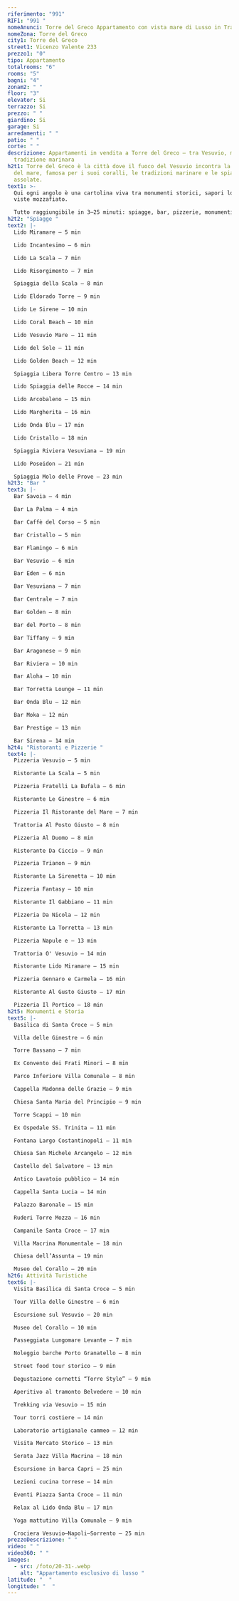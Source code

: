 ```yaml
---
riferimento: "991"
RIF1: "991 "
nomeAnunci: Torre del Greco Appartamento con vista mare di Lusso in Trattativa
nomeZona: Torre del Greco
city1: Torre del Greco
street1: Vicenzo Valente 233
prezzo1: "0"
tipo: Appartamento
totalrooms: "6"
rooms: "5"
bagni: "4"
zonam2: " "
floor: "3"
elevator: Si
terrazzo: Si
prezzo: " "
giardino: Si
garage: Si
arredamenti: " "
patio: " "
corte: " "
descrizione: Appartamenti in vendita a Torre del Greco – tra Vesuvio, mare e
  tradizione marinara
h2t1: Torre del Greco è la città dove il fuoco del Vesuvio incontra la brezza
  del mare, famosa per i suoi coralli, le tradizioni marinare e le spiagge
  assolate.
text1: >-
  Qui ogni angolo è una cartolina viva tra monumenti storici, sapori locali e
  viste mozzafiato.

  Tutto raggiungibile in 3–25 minuti: spiagge, bar, pizzerie, monumenti e attività per ogni gusto.
h2t2: "Spiagge "
text2: |-
  Lido Miramare – 5 min

  Lido Incantesimo – 6 min

  Lido La Scala – 7 min

  Lido Risorgimento – 7 min

  Spiaggia della Scala – 8 min

  Lido Eldorado Torre – 9 min

  Lido Le Sirene – 10 min

  Lido Coral Beach – 10 min

  Lido Vesuvio Mare – 11 min

  Lido del Sole – 11 min

  Lido Golden Beach – 12 min

  Spiaggia Libera Torre Centro – 13 min

  Lido Spiaggia delle Rocce – 14 min

  Lido Arcobaleno – 15 min

  Lido Margherita – 16 min

  Lido Onda Blu – 17 min

  Lido Cristallo – 18 min

  Spiaggia Riviera Vesuviana – 19 min

  Lido Poseidon – 21 min

  Spiaggia Molo delle Prove – 23 min
h2t3: "Bar "
text3: |-
  Bar Savoia – 4 min

  Bar La Palma – 4 min

  Bar Caffè del Corso – 5 min

  Bar Cristallo – 5 min

  Bar Flamingo – 6 min

  Bar Vesuvio – 6 min

  Bar Eden – 6 min

  Bar Vesuviana – 7 min

  Bar Centrale – 7 min

  Bar Golden – 8 min

  Bar del Porto – 8 min

  Bar Tiffany – 9 min

  Bar Aragonese – 9 min

  Bar Riviera – 10 min

  Bar Aloha – 10 min

  Bar Torretta Lounge – 11 min

  Bar Onda Blu – 12 min

  Bar Moka – 12 min

  Bar Prestige – 13 min

  Bar Sirena – 14 min
h2t4: "Ristoranti e Pizzerie "
text4: |-
  Pizzeria Vesuvio – 5 min

  Ristorante La Scala – 5 min

  Pizzeria Fratelli La Bufala – 6 min

  Ristorante Le Ginestre – 6 min

  Pizzeria Il Ristorante del Mare – 7 min

  Trattoria Al Posto Giusto – 8 min

  Pizzeria Al Duomo – 8 min

  Ristorante Da Ciccio – 9 min

  Pizzeria Trianon – 9 min

  Ristorante La Sirenetta – 10 min

  Pizzeria Fantasy – 10 min

  Ristorante Il Gabbiano – 11 min

  Pizzeria Da Nicola – 12 min

  Ristorante La Torretta – 13 min

  Pizzeria Napule e – 13 min

  Trattoria O' Vesuvio – 14 min

  Ristorante Lido Miramare – 15 min

  Pizzeria Gennaro e Carmela – 16 min

  Ristorante Al Gusto Giusto – 17 min

  Pizzeria Il Portico – 18 min
h2t5: Monumenti e Storia
text5: |-
  Basilica di Santa Croce – 5 min

  Villa delle Ginestre – 6 min

  Torre Bassano – 7 min

  Ex Convento dei Frati Minori – 8 min

  Parco Inferiore Villa Comunale – 8 min

  Cappella Madonna delle Grazie – 9 min

  Chiesa Santa Maria del Principio – 9 min

  Torre Scappi – 10 min

  Ex Ospedale SS. Trinita – 11 min

  Fontana Largo Costantinopoli – 11 min

  Chiesa San Michele Arcangelo – 12 min

  Castello del Salvatore – 13 min

  Antico Lavatoio pubblico – 14 min

  Cappella Santa Lucia – 14 min

  Palazzo Baronale – 15 min

  Ruderi Torre Mozza – 16 min

  Campanile Santa Croce – 17 min

  Villa Macrina Monumentale – 18 min

  Chiesa dell’Assunta – 19 min

  Museo del Corallo – 20 min
h2t6: Attività Turistiche
text6: |-
  Visita Basilica di Santa Croce – 5 min

  Tour Villa delle Ginestre – 6 min

  Escursione sul Vesuvio – 20 min

  Museo del Corallo – 10 min

  Passeggiata Lungomare Levante – 7 min

  Noleggio barche Porto Granatello – 8 min

  Street food tour storico – 9 min

  Degustazione cornetti “Torre Style” – 9 min

  Aperitivo al tramonto Belvedere – 10 min

  Trekking via Vesuvio – 15 min

  Tour torri costiere – 14 min

  Laboratorio artigianale cammeo – 12 min

  Visita Mercato Storico – 13 min

  Serata Jazz Villa Macrina – 18 min

  Escursione in barca Capri – 25 min

  Lezioni cucina torrese – 14 min

  Eventi Piazza Santa Croce – 11 min

  Relax al Lido Onda Blu – 17 min

  Yoga mattutino Villa Comunale – 9 min

  Crociera Vesuvio–Napoli–Sorrento – 25 min
prezzoDescrizione: " "
video: " "
video360: " "
images:
  - src: /foto/20-31-.webp
    alt: "Appartamento esclusivo di lusso "
latitude: "  "
longitude: "  "
---
```

